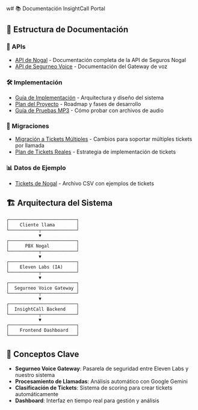 w# 📚 Documentación InsightCall Portal

## 📁 Estructura de Documentación

### 🔌 APIs
- [API de Nogal](api/nogal-api.md) - Documentación completa de la API de Seguros Nogal
- [API de Segurneo Voice](api/segurneo_voice_api.md) - Documentación del Gateway de voz

### 🛠️ Implementación
- [Guía de Implementación](implementation/implementation.md) - Arquitectura y diseño del sistema
- [Plan del Proyecto](implementation/PROJECT_PLAN.md) - Roadmap y fases de desarrollo
- [Guía de Pruebas MP3](implementation/GUIA_PRUEBAS_MP3.md) - Cómo probar con archivos de audio

### 🔄 Migraciones
- [Migración a Tickets Múltiples](migrations/MIGRACION_TICKETS_MULTIPLES.md) - Cambios para soportar múltiples tickets por llamada
- [Plan de Tickets Reales](migrations/PLAN_TICKETS_REALES.md) - Estrategia de implementación de tickets

### 📊 Datos de Ejemplo
- [Tickets de Nogal](tickets_nogal.csv) - Archivo CSV con ejemplos de tickets

## 🏗️ Arquitectura del Sistema

```
┌─────────────────────────┐
│    Cliente llama        │
└───────────┬─────────────┘
            ▼
┌─────────────────────────┐
│      PBX Nogal          │
└───────────┬─────────────┘
            ▼
┌─────────────────────────┐
│    Eleven Labs (IA)     │
└───────────┬─────────────┘
            ▼
┌─────────────────────────┐
│  Segurneo Voice Gateway │
└───────────┬─────────────┘
            ▼
┌─────────────────────────┐
│  InsightCall Backend    │
└───────────┬─────────────┘
            ▼
┌─────────────────────────┐
│    Frontend Dashboard   │
└─────────────────────────┘
```

## 🔑 Conceptos Clave

- **Segurneo Voice Gateway**: Pasarela de seguridad entre Eleven Labs y nuestro sistema
- **Procesamiento de Llamadas**: Análisis automático con Google Gemini
- **Clasificación de Tickets**: Sistema de scoring para crear tickets automáticamente
- **Dashboard**: Interfaz en tiempo real para gestión y análisis 
